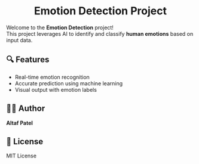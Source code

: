 <h1 align="center">Emotion Detection Project</h1>


Welcome to the **Emotion Detection** project!  
This project leverages AI to identify and classify **human emotions** based on input data.

## 🔍 Features
- Real-time emotion recognition
- Accurate prediction using machine learning
- Visual output with emotion labels

## 👨‍💻 Author
**Altaf Patel**

## 📝 License
MIT License
